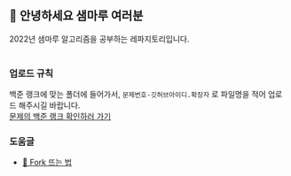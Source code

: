 ## :wave: 안녕하세요 샘마루 여러분 
2022년 샘마루 알고리즘을 공부하는 레파지토리입니다.   
<br />

### 업로드 규칙
백준 랭크에 맞는 폴더에 들어가서, `문제번호-깃허브아이디.확장자` 로 파일명을 적어 업로드 해주시길 바랍니다.   
[문제의 백준 랭크 확인하러 가기](https://solved.ac/problems/level)

### 도움글
- [:pushpin: Fork 뜨는 법](https://github.com/SAMMaru5/2022-SAMMaru-Algorithm/wiki/Fork-%EB%9C%A8%EB%8A%94-%EB%B0%A9%EB%B2%95)

